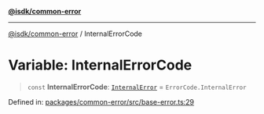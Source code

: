 [**@isdk/common-error**](../README.md)

***

[@isdk/common-error](../globals.md) / InternalErrorCode

# Variable: InternalErrorCode

> `const` **InternalErrorCode**: [`InternalError`](../enumerations/ErrorCode.md#internalerror) = `ErrorCode.InternalError`

Defined in: [packages/common-error/src/base-error.ts:29](https://github.com/isdk/common-error.js/blob/ba75328e754ba949e73cfe3c3e47f894c8ab334d/src/base-error.ts#L29)
